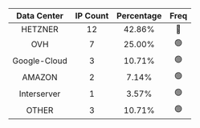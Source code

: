 | Data Center | IP Count | Percentage | Freq |
|:------------:|:--------:|:-----------:|:-----:|
| HETZNER | 12 | 42.86% | 🔴 |
| OVH | 7 | 25.00% | 🟢 |
| Google-Cloud | 3 | 10.71% | 🟢 |
| AMAZON | 2 | 7.14% | 🟢 |
| Interserver | 1 | 3.57% | 🟢 |
| OTHER | 3 | 10.71% | 🟢 |